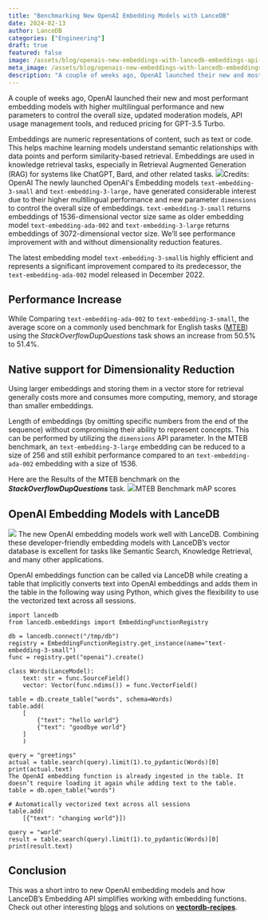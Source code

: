 ```yaml
---
title: "Benchmarking New OpenAI Embedding Models with LanceDB"
date: 2024-02-13
author: LanceDB
categories: ["Engineering"]
draft: true
featured: false
image: /assets/blog/openais-new-embeddings-with-lancedb-embeddings-api-a9d109f59305/preview-image.png
meta_image: /assets/blog/openais-new-embeddings-with-lancedb-embeddings-api-a9d109f59305/preview-image.png
description: "A couple of weeks ago, OpenAI launched their new and most performant embedding models with higher multilingual performance and new parameters to control the overall size, updated moderation models, API usage management t."
---
```


A couple of weeks ago, OpenAI launched their new and most performant embedding models with higher multilingual performance and new parameters to control the overall size, updated moderation models, API usage management tools, and reduced pricing for GPT-3.5 Turbo.

Embeddings are numeric representations of content, such as text or code. This helps machine learning models understand semantic relationships with data points and perform similarity-based retrieval. Embeddings are used in knowledge retrieval tasks, especially in Retrieval Augmented Generation (RAG) for systems like ChatGPT, Bard, and other related tasks.
![](https://miro.medium.com/v2/resize:fit:700/1*9R8vHBGUhSstHB4uCFEGEw.gif)Credits: OpenAI
The newly launched OpenAI's Embedding models `text-embedding-3-small` and `text-embedding-3-large,` have generated considerable interest due to their higher multilingual performance and new parameter `dimensions` to control the overall size of embeddings. `text-embedding-3-small` returns embeddings of 1536-dimensional vector size same as older embedding model `text-embedding-ada-002` and `text-embedding-3-large` returns embeddings of 3072-dimensional vector size.
We’ll see performance improvement with and without dimensionality reduction features.

The latest embedding model `text-embedding-3-small`is highly efficient and represents a significant improvement compared to its predecessor, the `text-embedding-ada-002` model released in December 2022.

## Performance Increase

While Comparing `text-embedding-ada-002` to `text-embedding-3-small`, the average score on a commonly used benchmark for English tasks ([MTEB](https://github.com/embeddings-benchmark/mteb)) using the *StackOverflowDupQuestions* task shows an increase from 50.5% to 51.4%.

## Native support for Dimensionality Reduction

Using larger embeddings and storing them in a vector store for retrieval generally costs more and consumes more computing, memory, and storage than smaller embeddings.

Length of embeddings (by omitting specific numbers from the end of the sequence) without compromising their ability to represent concepts. This can be performed by utilizing the `dimensions` API parameter. In the MTEB benchmark, an `text-embedding-3-large` embedding can be reduced to a size of 256 and still exhibit performance compared to an `text-embedding-ada-002` embedding with a size of 1536.

Here are the Results of the MTEB benchmark on the ***StackOverflowDupQuestions*** task.
![](https://miro.medium.com/v2/resize:fit:567/1*JkCenLsWfEwx45NrewdcLw.png)MTEB Benchmark mAP scores
## **OpenAI Embedding Models with LanceDB**

![](https://miro.medium.com/v2/resize:fit:408/1*jv8RjdLjF8wD_1OZbuFStg.png)
The new OpenAI embedding models work well with LanceDB. Combining these developer-friendly embedding models with LanceDB’s vector database is excellent for tasks like Semantic Search, Knowledge Retrieval, and many other applications.

OpenAI embeddings function can be called via LanceDB while creating a table that implicitly converts text into OpenAI embeddings and adds them in the table in the following way using Python, which gives the flexibility to use the vectorized text across all sessions.

    import lancedb
    from lancedb.embeddings import EmbeddingFunctionRegistry

    db = lancedb.connect("/tmp/db")
    registry = EmbeddingFunctionRegistry.get_instance(name="text-embedding-3-small")
    func = registry.get("openai").create()

    class Words(LanceModel):
        text: str = func.SourceField()
        vector: Vector(func.ndims()) = func.VectorField()

    table = db.create_table("words", schema=Words)
    table.add(
        [
            {"text": "hello world"}
            {"text": "goodbye world"}
        ]
        )

    query = "greetings"
    actual = table.search(query).limit(1).to_pydantic(Words)[0]
    print(actual.text)
    The OpenAI embedding function is already ingested in the table. It doesn’t require loading it again while adding text to the table.
    table = db.open_table("words")

    # Automatically vectorized text across all sessions
    table.add(
        [{"text": "changing world"}])

    query = "world"
    result = table.search(query).limit(1).to_pydantic(Words)[0]
    print(result.text)

## Conclusion

This was a short intro to new OpenAI embedding models and how LanceDB’s Embedding API simplifies working with embedding functions. Check out other interesting [blogs](__GHOST_URL__/) and solutions on [**vectordb-recipes**](https://github.com/lancedb/vectordb-recipes).
